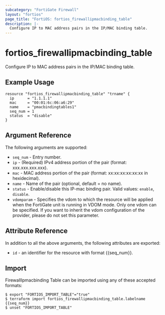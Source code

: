 ```yaml
---
subcategory: "FortiGate Firewall"
layout: "fortios"
page_title: "FortiOS: fortios_firewallipmacbinding_table"
description: |-
  Configure IP to MAC address pairs in the IP/MAC binding table.
---
```


# fortios_firewallipmacbinding_table
Configure IP to MAC address pairs in the IP/MAC binding table.

## Example Usage

```hcl
resource "fortios_firewallipmacbinding_table" "trname" {
  ip      = "1.1.1.1"
  mac     = "00:01:6c:06:a6:29"
  name    = "pmacbindingtables1"
  seq_num = 1
  status  = "disable"
}
```

## Argument Reference

The following arguments are supported:

* `seq_num` - Entry number.
* `ip` - (Required) IPv4 address portion of the pair (format: xxx.xxx.xxx.xxx).
* `mac` - MAC address portion of the pair (format: xx:xx:xx:xx:xx:xx in hexidecimal).
* `name` - Name of the pair (optional, default = no name).
* `status` - Enable/disable this IP-mac binding pair. Valid values: `enable`, `disable`.
* `vdomparam` - Specifies the vdom to which the resource will be applied when the FortiGate unit is running in VDOM mode. Only one vdom can be specified. If you want to inherit the vdom configuration of the provider, please do not set this parameter.


## Attribute Reference

In addition to all the above arguments, the following attributes are exported:
* `id` - an identifier for the resource with format {{seq_num}}.

## Import

FirewallIpmacbinding Table can be imported using any of these accepted formats:
```
$ export "FORTIOS_IMPORT_TABLE"="true"
$ terraform import fortios_firewallipmacbinding_table.labelname {{seq_num}}
$ unset "FORTIOS_IMPORT_TABLE"
```

